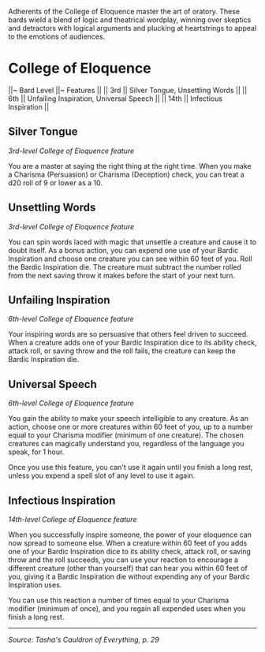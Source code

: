 Adherents of the College of Eloquence master the art of oratory. These bards wield a blend of logic and theatrical wordplay, winning over skeptics and detractors with logical arguments and plucking at heartstrings to appeal to the emotions of audiences.

# College of Eloquence

||~ Bard Level ||~ Features ||
|| 3rd || Silver Tongue, Unsettling Words ||
|| 6th || Unfailing Inspiration, Universal Speech ||
|| 14th || Infectious Inspiration ||

## Silver Tongue

_3rd-level College of Eloquence feature_
 
You are a master at saying the right thing at the right time. When you make a Charisma (Persuasion) or Charisma (Deception) check, you can treat a d20 roll of 9 or lower as a 10.

## Unsettling Words

_3rd-level College of Eloquence feature_
 
You can spin words laced with magic that unsettle a creature and cause it to doubt itself. As a bonus action, you can expend one use of your Bardic Inspiration and choose one creature you can see within 60 feet of you. Roll the Bardic Inspiration die. The creature must subtract the number rolled from the next saving throw it makes before the start of your next turn.

## Unfailing Inspiration

_6th-level College of Eloquence feature_ 

Your inspiring words are so persuasive that others feel driven to succeed. When a creature adds one of your Bardic Inspiration dice to its ability check, attack roll, or saving throw and the roll fails, the creature can keep the Bardic Inspiration die.

## Universal Speech

_6th-level College of Eloquence feature_

You gain the ability to make your speech intelligible to any creature. As an action, choose one or more creatures within 60 feet of you, up to a number equal to your Charisma modifier (minimum of one creature). The chosen creatures can magically understand you, regardless of the language you speak, for 1 hour.

Once you use this feature, you can't use it again until you finish a long rest, unless you expend a spell slot of any level to use it again.

## Infectious Inspiration

_14th-level College of Eloquence feature_

When you successfully inspire someone, the power of your eloquence can now spread to someone else. When a creature within 60 feet of you adds one of your Bardic Inspiration dice to its ability check, attack roll, or saving throw and the roll succeeds, you can use your reaction to encourage a different creature (other than yourself) that can hear you within 60 feet of you, giving it a Bardic Inspiration die without expending any of your Bardic Inspiration uses.

You can use this reaction a number of times equal to your Charisma modifier (minimum of once), and you regain all expended uses when you finish a long rest.

----

_Source: Tasha's Cauldron of Everything, p. 29_
